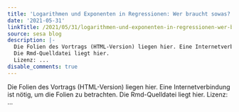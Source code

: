 ```yaml
---
title: 'Logarithmen und Exponenten in Regressionen: Wer braucht sowas?'
date: '2021-05-31'
linkTitle: /2021/05/31/logarithmen-und-exponenten-in-regressionen-wer-braucht-sowas/
source: sesa blog
description: |-
  Die Folien des Vortrags (HTML-Version) liegen hier. Eine Internetverbindung ist nötig, um die Folien zu betrachten.
  Die Rmd-Quelldatei liegt hier.
  Lizenz: ...
disable_comments: true
---
```

Die Folien des Vortrags (HTML-Version) liegen hier. Eine Internetverbindung ist nötig, um die Folien zu betrachten.
Die Rmd-Quelldatei liegt hier.
Lizenz: ...